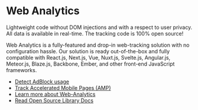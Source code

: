 # Web Analytics

Lightweight code without DOM injections and with a respect to user privacy. All data is available in real-time. The tracking code is 100% open source!

Web Analytics is a fully-featured and drop-in web-tracking solution with no configuration hassle. Our solution is ready out-of-the-box and fully compatible with React.js, Next.js, Vue, Nuxt.js, Svelte.js, Angular.js, Meteor.js, Blaze.js, Backbone, Ember, and other front-end JavaScript frameworks.

- [Detect AdBlock usage](https://github.com/veliovgroup/ostrio/blob/master/docs/analytics/detect-adblock.md)
- [Track Accelerated Mobile Pages (AMP)](https://github.com/veliovgroup/ostrio/blob/master/docs/analytics/track-amp.md)
- [Learn more about Web-Analytics](https://ostr.io/info/web-analytics)
- [Read Open Source Library Docs](https://github.com/veliovgroup/ostrio-analytics)
